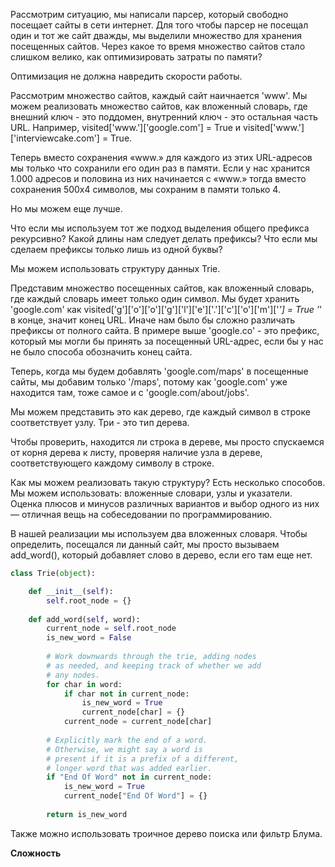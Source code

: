 Рассмотрим ситуацию, мы написали парсер, который свободно посещает сайты в сети интернет.
Для того чтобы парсер не посещал один и тот же сайт дважды, мы выделили множество для хранения посещенных сайтов.
Через какое то время множество сайтов стало слишком велико, как оптимизировать затраты по памяти?

Оптимизация не должна навредить скорости работы.

Рассмотрим множество сайтов, каждый сайт наичнается 'www'.
Мы можем реализовать множество сайтов, как вложенный словарь, где внешний ключ - это поддомен, внутренний ключ - это
остальная часть URL. Например, visited['www.']['google.com'] = True и visited['www.']['interviewcake.com'] = True.

Теперь вместо сохранения «www.» для каждого из этих URL-адресов мы только что сохранили его один раз в памяти.
Если у нас хранится 1.000 адресов и половина из них начинается с «www.» тогда вместо сохранения 500x4 символов, 
мы сохраним в памяти только 4.

Но мы можем еще лучше.

Что если мы используем тот же подход выделения общего префикса рекурсивно?
Какой длины нам следует делать префиксы? Что если мы сделаем префиксы только лишь из одной буквы?

Мы можем использовать структуру данных Trie.

Представим множество посещенных сайтов, как вложенный словарь, где каждый словарь имеет только один символ.
Мы будет хранить 'google.com' как  visited['g']['o']['o']['g']['l']['e']['.']['c']['o']['m']['*'] = True
'*' в конце, значит конец URL. Иначе нам было бы сложно различать префиксы от полного сайта. В примере выше
'google.co'  - это префикс, который мы могли бы принять за посещенный URL-адрес, если бы у нас не было способа обозначить конец сайта.

Теперь, когда мы будем добавлять 'google.com/maps' в посещенные сайты, мы добавим только '/maps', потому как 'google.com'
уже находится там, тоже самое и с 'google.com/about/jobs'.

Мы можем представить это как дерево, где каждый символ в строке соответствует узлу. Три - это тип дерева.

Чтобы проверить, находится ли строка в дереве, мы просто спускаемся от корня дерева к листу, 
проверяя наличие узла в дереве, соответствующего каждому символу в строке.

Как мы можем реализовать такую структуру? Есть несколько способов.
Мы можем использовать: вложенные словари, узлы и указатели. Оценка плюсов и минусов различных вариантов 
и выбор одного из них — отличная вещь на собеседовании по программированию. 

В нашей реализации мы используем два вложенных словаря.
Чтобы определить, посещался ли данный сайт, мы просто вызываем add_word(), который добавляет слово в дерево, если его там еще нет.


```python
class Trie(object):

    def __init__(self):
        self.root_node = {}
    
    def add_word(self, word):
        current_node = self.root_node
        is_new_word = False
    
        # Work downwards through the trie, adding nodes
        # as needed, and keeping track of whether we add
        # any nodes.
        for char in word:
            if char not in current_node:
                is_new_word = True
                current_node[char] = {}
            current_node = current_node[char]
    
        # Explicitly mark the end of a word.
        # Otherwise, we might say a word is
        # present if it is a prefix of a different,
        # longer word that was added earlier.
        if "End Of Word" not in current_node:
            is_new_word = True
            current_node["End Of Word"] = {}
    
        return is_new_word

```

Также можно использовать троичное дерево поиска или фильтр Блума.

<b>Сложность</b>
